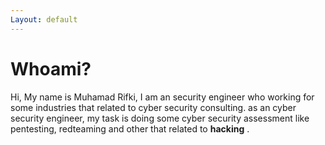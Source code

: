 ```yaml
---
Layout: default
---
```


# Whoami?

Hi, My name is Muhamad Rifki, I am an security engineer who working for some industries that related to cyber security consulting. as an cyber security engineer, my task is doing some cyber security assessment like pentesting, redteaming and other that related to __hacking__ . 
